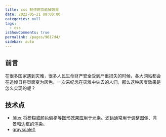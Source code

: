 ```yaml
---
title: css 制作网页追悼效果
date: 2022-05-21 00:00:00
categories: null
tags: 
  - css
isShowComments: true
permalink: /pages/9617d4/
sidebar: auto
---
```


## 前言

在很多国家遇到灾难，很多人民生命财产安全受到严重损失的时候，各大网站都会在追悼日将页面变为灰色，一次来纪念在灾难中失去的人们，那么这种灰度效果是怎么实现的呢？

## 技术点

- [filter](https://developer.mozilla.org/zh-CN/docs/Web/CSS/filter)
  将模糊或颜色偏移等图形效果应用于元素。滤镜通常用于调整图像、背景和边框的渲染。
- [grayscale()](https://developer.mozilla.org/zh-CN/docs/Web/CSS/filter-function/grayscale)
